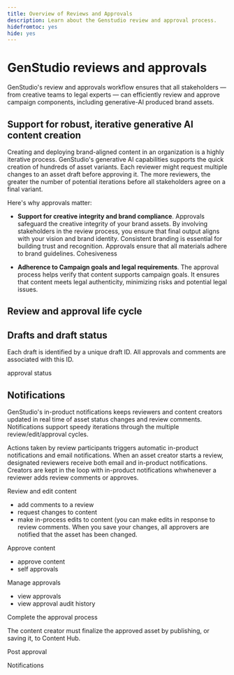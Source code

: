 ```yaml
---
title: Overview of Reviews and Approvals
description: Learn about the Genstudio review and approval process.
hidefromtoc: yes
hide: yes
---
```


# GenStudio reviews and approvals

GenStudio's review and approvals workflow ensures that all stakeholders —  from creative teams to legal experts —  can efficiently review and approve campaign components, including generative-AI produced brand assets. 

## Support for robust, iterative generative AI content creation

Creating and deploying brand-aligned content in an organization is a highly iterative process. GenStudio's generative AI capabilities supports the quick creation of hundreds of asset variants. Each reviewer might request multiple changes to an asset draft before approving it. The more reviewers, the greater the number of potential iterations before all stakeholders agree on a final variant.    

Here's why approvals matter:

* **Support for creative integrity and brand compliance**. Approvals safeguard the creative integrity of your brand assets. By involving stakeholders in the review process, you ensure that final output aligns with your vision and brand identity. Consistent branding is essential for building trust and recognition. Approvals ensure that all materials adhere to brand guidelines. Cohesiveness

* **Adherence to Campaign goals and legal requirements**. The approval process helps verify that content supports campaign goals. It ensures that content meets legal authenticity, minimizing risks and potential legal issues.

## Review and approval life cycle

## Drafts and draft status

Each draft is identified by a unique draft ID. All approvals and comments are associated with this ID. 

approval status


## Notifications

GenStudio's in-product notifications keeps reviewers and content creators updated in real time of asset status changes and review comments. Notifications support speedy iterations through the multiple review/edit/approval cycles. 

Actions taken by review participants triggers automatic in-product notifications and email notifications. When an asset creator starts a review, designated reviewers receive both email and in-product notifications. Creators are kept in the loop with in-product notifications whwhenever a reviewer adds review comments or approves. 


Review and edit content 


* add comments to a review
* request changes to content
* make in-process edits to content (you can make edits in response to review comments. When you save your changes, all approvers are notified that the asset has been changed.

Approve content

* approve content
* self approvals


Manage approvals
* view approvals
* view approval audit history



Complete the approval process

The content creator must finalize the approved asset by publishing, or saving it, to Content Hub. 

Post approval 



Notifications


